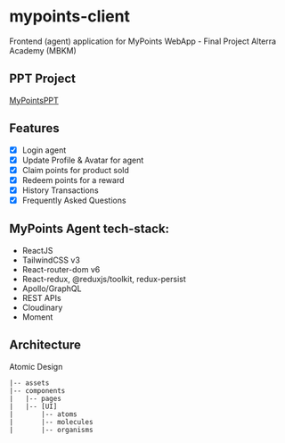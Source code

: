# mypoints-client

Frontend (agent) application for MyPoints WebApp - Final Project Alterra Academy (MBKM)

## PPT Project

[MyPointsPPT](https://docs.google.com/presentation/d/1CknmZ4wCH17ST1ViROIu_vEyyxy4VZTl32VclzEOhjM/edit?usp=sharing)

## Features

- [x] Login agent
- [x] Update Profile & Avatar for agent
- [x] Claim points for product sold
- [x] Redeem points for a reward
- [x] History Transactions
- [x] Frequently Asked Questions

## MyPoints Agent tech-stack:

- ReactJS
- TailwindCSS v3
- React-router-dom v6
- React-redux, @reduxjs/toolkit, redux-persist
- Apollo/GraphQL
- REST APIs
- Cloudinary
- Moment

## Architecture
Atomic Design
```
|-- assets
|-- components
|   |-- pages
|   |-- [UI]
|       |-- atoms
|       |-- molecules
|       |-- organisms
```
